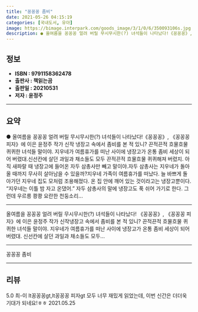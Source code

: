 ```yaml
---
title: "꽁꽁꽁 좀비"
date: 2021-05-26 04:15:19
categories: [국내도서, 유아]
image: https://bimage.interpark.com/goods_image/3/1/0/6/350093106s.jpg
description: ● 올여름을 꽁꽁꽁 얼려 버릴 무시무시한(?) 녀석들이 나타났다!《꽁꽁꽁》, 《꽁꽁꽁 피자》에 이은 윤정주 작가 신작 냉장고 속에서 좀비를 본 적 있니? 끈적끈적 흐물흐물 퀴퀴한 녀석들 말이야. 지우네가 여름휴가를 떠난 사이에 냉장고가 온통 좀비 세상이 되어 버렸대.신선칸에 살던 과일
---
```


## **정보**

- **ISBN : 9791158362478**
- **출판사 : 책읽는곰**
- **출판일 : 20210531**
- **저자 : 윤정주**

------



## **요약**

●  올여름을 꽁꽁꽁 얼려 버릴 무시무시한(?) 녀석들이 나타났다!《꽁꽁꽁》, 《꽁꽁꽁 피자》에 이은 윤정주 작가 신작 냉장고 속에서 좀비를 본 적 있니? 끈적끈적 흐물흐물 퀴퀴한 녀석들 말이야. 지우네가 여름휴가를 떠난 사이에 냉장고가 온통 좀비 세상이 되어 버렸대.신선칸에 살던 과일과 채소들도 모두 끈적끈적 흐물흐물 퀴퀴해져 버렸지.  아직 새파랄 때 냉장고에 들어온 자두 삼총사만 빼고 말이야.자두 삼총사는 지우네가 돌아올 때까지 무사히 살아남을 수 있을까?지우네 가족이 여름휴가를 떠났다. 늘 바쁘게 돌아가던 지우네 집도 모처럼 조용해졌다. 온 집 안에 깨어 있는 것이라고는 냉장고뿐이다. “지우네는 이틀 밤 자고 온댔어.” 자두 삼총사의 말에 냉장고도 푹 쉬어 가기로 한다. 그런데 우르릉 쾅쾅 요란한 천둥소리...

------

올여름을 꽁꽁꽁 얼려 버릴 무시무시한(?) 녀석들이 나타났다!
《꽁꽁꽁》, 《꽁꽁꽁 피자》에 이은 윤정주 작가 신작냉장고 속에서 좀비를 본 적 있니? 
끈적끈적 흐물흐물 퀴퀴한 녀석들 말이야. 
지우네가 여름휴가를 떠난 사이에 냉장고가 온통 좀비 세상이 되어 버렸대.
신선칸에 살던 과일과 채소들도 모두... 

------


꽁꽁꽁 좀비 

------


## **리뷰** 

5.0 최-이 lt꽁꽁꽁gt,lt꽁꽁꽁 피자gt 모두 너무 재밌게 읽었는데, 이번 신간은 더더욱 기대가 되네요!ㅎㅎ 2021.05.25 <br/>